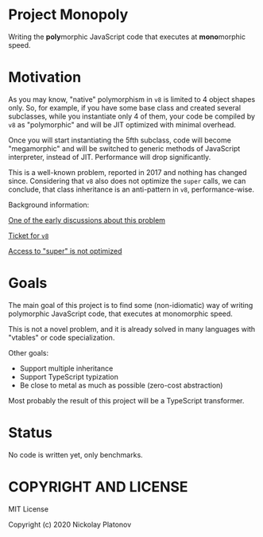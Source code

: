 Project Monopoly
===========

Writing the **poly**morphic JavaScript code that executes at **mono**morphic speed.


Motivation
========== 

As you may know, "native" polymorphism in `v8` is limited to 4 object shapes only. So, for example, 
if you have some base class and created several subclasses, while you instantiate only 4 of them,
your code be compiled by `v8` as "polymorphic" and will be JIT optimized with minimal overhead.  

Once you will start instantiating the 5fth subclass, code will become "megamorphic" and will be switched
to generic methods of JavaScript interpreter, instead of JIT. Performance will drop significantly.

This is a well-known problem, reported in 2017 and nothing has changed since. Considering that `v8` 
also does not optimize the `super` calls, we can conclude, that class inheritance is an 
anti-pattern in `v8`, performance-wise.  

Background information:

[One of the early discussions about this problem](https://groups.google.com/g/v8-users/c/qhK1zwUQFeU/m/g58rUC3mBQAJ)

[Ticket for `v8`](https://bugs.chromium.org/p/chromium/issues/detail?id=1137792)

[Access to "super" is not optimized](https://bugs.chromium.org/p/v8/issues/detail?id=9237)


Goals
=====

The main goal of this project is to find some (non-idiomatic) way of writing polymorphic JavaScript code, that executes
at monomorphic speed. 

This is not a novel problem, and it is already solved in many languages with "vtables" or code specialization. 

Other goals:

- Support multiple inheritance
- Support TypeScript typization
- Be close to metal as much as possible (zero-cost abstraction)

Most probably the result of this project will be a TypeScript transformer.


Status
======

No code is written yet, only benchmarks.



COPYRIGHT AND LICENSE
=================

MIT License

Copyright (c) 2020 Nickolay Platonov

